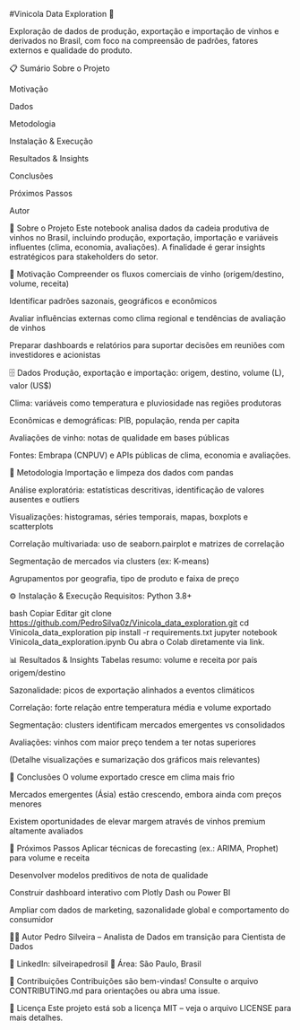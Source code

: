 #Vinicola Data Exploration 🍷

Exploração de dados de produção, exportação e importação de vinhos e derivados no Brasil, com foco na compreensão de padrões, fatores externos e qualidade do produto.

📋 Sumário
Sobre o Projeto

Motivação

Dados

Metodologia

Instalação & Execução

Resultados & Insights

Conclusões

Próximos Passos

Autor

🧠 Sobre o Projeto
Este notebook analisa dados da cadeia produtiva de vinhos no Brasil, incluindo produção, exportação, importação e variáveis influentes (clima, economia, avaliações). A finalidade é gerar insights estratégicos para stakeholders do setor.

🎯 Motivação
Compreender os fluxos comerciais de vinho (origem/destino, volume, receita)

Identificar padrões sazonais, geográficos e econômicos

Avaliar influências externas como clima regional e tendências de avaliação de vinhos

Preparar dashboards e relatórios para suportar decisões em reuniões com investidores e acionistas

🗄️ Dados
Produção, exportação e importação: origem, destino, volume (L), valor (US$)

Clima: variáveis como temperatura e pluviosidade nas regiões produtoras

Econômicas e demográficas: PIB, população, renda per capita

Avaliações de vinho: notas de qualidade em bases públicas

Fontes: Embrapa (CNPUV) e APIs públicas de clima, economia e avaliações.

🧪 Metodologia
Importação e limpeza dos dados com pandas

Análise exploratória: estatísticas descritivas, identificação de valores ausentes e outliers

Visualizações: histogramas, séries temporais, mapas, boxplots e scatterplots

Correlação multivariada: uso de seaborn.pairplot e matrizes de correlação

Segmentação de mercados via clusters (ex: K-means)

Agrupamentos por geografia, tipo de produto e faixa de preço

⚙️ Instalação & Execução
Requisitos: Python 3.8+

bash
Copiar
Editar
git clone https://github.com/PedroSilva0z/Vinicola_data_exploration.git
cd Vinicola_data_exploration
pip install -r requirements.txt
jupyter notebook Vinicola_data_exploration.ipynb
Ou abra o Colab diretamente via link.

📊 Resultados & Insights
Tabelas resumo: volume e receita por país origem/destino

Sazonalidade: picos de exportação alinhados a eventos climáticos

Correlação: forte relação entre temperatura média e volume exportado

Segmentação: clusters identificam mercados emergentes vs consolidados

Avaliações: vinhos com maior preço tendem a ter notas superiores

(Detalhe visualizações e sumarização dos gráficos mais relevantes)

🧾 Conclusões
O volume exportado cresce em clima mais frio

Mercados emergentes (Ásia) estão crescendo, embora ainda com preços menores

Existem oportunidades de elevar margem através de vinhos premium altamente avaliados

🔭 Próximos Passos
Aplicar técnicas de forecasting (ex.: ARIMA, Prophet) para volume e receita

Desenvolver modelos preditivos de nota de qualidade

Construir dashboard interativo com Plotly Dash ou Power BI

Ampliar com dados de marketing, sazonalidade global e comportamento do consumidor

🧑‍🎓 Autor
Pedro Silveira – Analista de Dados em transição para Cientista de Dados

📌 LinkedIn: silveirapedrosil
📍 Área: São Paulo, Brasil

🤝 Contribuições
Contribuições são bem-vindas! Consulte o arquivo CONTRIBUTING.md para orientações ou abra uma issue.

📄 Licença
Este projeto está sob a licença MIT – veja o arquivo LICENSE para mais detalhes.
